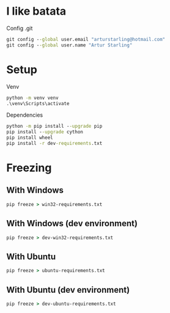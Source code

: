 # I like batata

Config .git

```bat
git config --global user.email "arturstarling@hotmail.com"
git config --global user.name "Artur Starling"
```


# Setup

Venv

```bat
python -m venv venv
.\venv\Scripts\activate
```

Dependencies

```bat
python -m pip install --upgrade pip
pip install --upgrade cython
pip install wheel
pip install -r dev-requirements.txt
```


# Freezing

## With Windows

```bat
pip freeze > win32-requirements.txt
```
## With Windows (dev environment)


```bat
pip freeze > dev-win32-requirements.txt
```

## With Ubuntu

```bat
pip freeze > ubuntu-requirements.txt
```
## With Ubuntu (dev environment)


```bat
pip freeze > dev-ubuntu-requirements.txt
```
